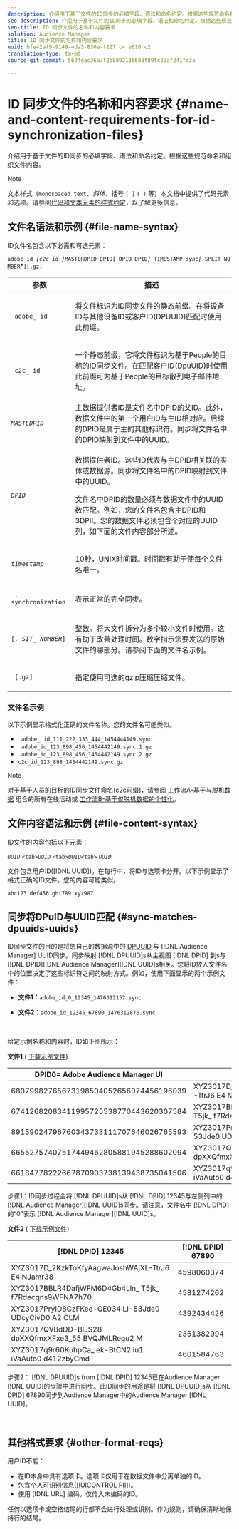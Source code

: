 ```yaml
---
description: 介绍用于基于文件的ID同步的必填字段、语法和命名约定。根据这些规范命名和组织文件内容。
seo-description: 介绍用于基于文件的ID同步的必填字段、语法和命名约定。根据这些规范命名和组织文件内容。
seo-title: ID 同步文件的名称和内容要求
solution: Audience Manager
title: ID 同步文件的名称和内容要求
uuid: bfe42af9-9149-4da3-830e-f227 c4 e610 c2
translation-type: tm+mt
source-git-commit: 5624eac36a7f2b8892136688f89fc22af241fc3a

---
```



# ID 同步文件的名称和内容要求 {#name-and-content-requirements-for-id-synchronization-files}

介绍用于基于文件的ID同步的必填字段、语法和命名约定。根据这些规范命名和组织文件内容。

>[!NOTE]
>
>文本样式（`monospaced text`、*斜体*、括号 `[ ]` `( )` 等）本文档中提供了代码元素和选项。请参阅[代码和文本元素的样式约定](../../../reference/code-style-elements.md)，以了解更多信息。

## 文件名语法和示例 {#file-name-syntax}

<!-- c_file_based_id_sync.xml -->

ID文件名包含以下必需和可选元素：

`adobe_id_`*`[c2c_id_]`*`MASTERDPID_DPID[_DPID_DPID`*`]_`*`TIMESTAMP`*`.sync[.`*`SPLIT_NUMBER`*`][.gz]`

<table id="table_727A465D7C38419CA0750EF32DEDA2FD"> 
 <thead> 
  <tr> 
   <th colname="col1" class="entry"> 参数 </th> 
   <th colname="col2" class="entry"> 描述 </th> 
  </tr> 
 </thead>
 <tbody> 
  <tr> 
   <td colname="col1"> <p> <code> adobe_ id</code> </p> </td> 
   <td colname="col2"> <p>将文件标识为ID同步文件的静态前缀。在将设备ID与其他设备ID或客户ID(DPUUID)匹配时使用此前缀。  </p> </td> 
  </tr> 
  <tr> 
   <td colname="col1"> <p> <code> c2c_ id</code> </p> </td> 
   <td colname="col2"> <p>一个静态前缀，它将文件标识为基于People的目标的ID同步文件。在匹配客户ID(DpuUID)时使用此前缀可为基于People的目标散列电子邮件地址。  </p> </td> 
  </tr> 
  <tr> 
   <td colname="col1"><code><i>MASTEDPID</i></code> </td> 
   <td colname="col2"> 主数据提供者ID是文件名中DPID的父ID。此外，数据文件中的第一个用户ID与主ID相对应。后续的DPID是属于主的其他标识符。同步将文件名中的DPID映射到文件中的UUID。 </td> 
  </tr> 
  <tr> 
   <td colname="col1"> <p> <code><i>DPID</i></code> </p> </td> 
   <td colname="col2"> <p>数据提供者ID。这些ID代表与主DPID相关联的实体或数据源。同步将文件名中的DPID映射到文件中的UUID。 </p> <p>文件名中DPID的数量必须与数据文件中的UUID数匹配。例如，您的文件名包含主DPID和3DPII。您的数据文件必须包含个对应的UUID列，如下面的文件内容部分所述。 </p> </td> 
  </tr> 
  <tr> 
   <td colname="col1"><code><i>timestamp</i></code> </td> 
   <td colname="col2"> <p>10秒，UNIX时间戳。时间戳有助于使每个文件名唯一。 </p> </td> 
  </tr> 
  <tr> 
   <td colname="col1"> <p> <code> . synchronization</code> </p> </td> 
   <td colname="col2"> <p>表示正常的完全同步。 </p> </td> 
  </tr> 
  <tr> 
   <td colname="col1"> <p> <code>[<i>. SIT_ NUMBER</i>]</code> </p> </td> 
   <td colname="col2"> <p>整数。将大文件拆分为多个较小文件时使用。这有助于改善处理时间。数字指示您要发送的原始文件的哪部分。请参阅下面的文件名示例。 </p> </td> 
  </tr> 
  <tr> 
   <td colname="col1"> <p> <code> [.gz]</code> </p> </td> 
   <td colname="col2"> <p>指定使用可选的gzip压缩压缩文件。 </p> </td> 
  </tr> 
 </tbody> 
</table>

### 文件名示例

以下示例显示格式化正确的文件名称。您的文件名可能类似。

<ul class="simplelist"> 
 <li> <code> adobe_ id_111_222_333_444_1454444149.sync</code> </li> 
 <li> <code> adobe_id_123_898_456_1454442149.sync.1.gz</code> </li> 
 <li> <code> adobe_id_123_898_456_1454442149.sync.2.gz</code> </li> 
 <li> <code>c2c_id_123_898_1454442149.sync.gz</code> </li> 
</ul>

>[!NOTE]
> 对于基于人员的目标的ID同步文件命名(c2c前缀)，请参阅 [工作流A-基于与脱机数据](../../../features/destinations/people-based-destinations-workflow-combined.md) 组合的所有在线活动或 [工作流B-基于仅脱机数据的个性化](../../../features/destinations/people-based-destinations-workflow-offline.md)。

## 文件内容语法和示例 {#file-content-syntax}

ID文件的内容包括以下元素：

*`UUID`* `<tab>`*`UUID`* `<tab>`*`UUID`*`<tab>` *`UUID`*

文件包含用户ID([!DNL UUID])。在每行中，将ID与选项卡分开。以下示例显示了格式正确的ID文件。您的内容可能类似。

```
abc123 def456 ghi789 xyz987
```

## 同步将DPuID与UUID匹配 {#sync-matches-dpuuids-uuids}

ID同步文件的目的是将您自己的数据源中的 [DPUUID](../../../reference/ids-in-aam.md) 与 [!DNL Audience Manager] UUID同步。同步映射 [!DNL DPUUID]s从主视图 [!DNL DPID] 到s与 [!DNL DPID][!DNL Audience Manager][!DNL UUID]s相关。您将ID放入文件名中的位置决定了这些标识符之间的映射方式。例如，使用下面显示的两个示例文件：

* **文件1：**`adobe_id_0_12345_1476312152.sync`

* **文件2：**`adobe_id_12345_67890_1476312876.sync`

<br/>

给定示例名称和内容时，ID如下图所示：

**文件1** ( [下载示例文件](assets/adobe_id_0_12345_1476312152.sync))

| DPID0= Adobe Audience Manager UI | DPID12345 |
|---|---|
| 68079982765673198504052656074456196039 | XYZ3017D_2KzkToKfyAagwaJoshWAjXL-TtrJ6 E4 NJamr38 |
| 67412682083411995725538770443620307584 | XYZ3017BBLR4DafjWFM6D4Gb4Lln_ T5jk_ f7Rdecqns9WFNA7h70 |
| 89159024796760343733111707646026765593 | XYZ3017PryID8CzFKee-GE034 LI-53Jde0 UDcyCivD0 A2 OLM |
| 66552757407517449462805881945288602094 | XYZ3017QVBdDD-BlJS28 dpXXQfmxXFxe3_55 BVQJMLRegu2 M |
| 66184778222667870903738139438735041506 | XYZ3017q9r60KuhpCa_ ek-BtCN2 iu1 iVaAuto0 d412zbyCmd |

步骤1：ID同步过程会将 [!DNL DPUUID]s从 [!DNL DPID] 12345与左侧列中的 [!DNL Audience Manager][!DNL UUID]s同步。请注意，文件名中 [!DNL DPID] 的“0”表示 [!DNL Audience Manager][!DNL UUID]s。<br/>


**文件2** ( [下载示例文件](assets/adobe_id_12345_67890_1477846458.sync))

| [!DNL DPID] 12345 | [!DNL DPID] 67890 |
|---|---|
| XYZ3017D_2KzkToKfyAagwaJoshWAjXL-TtrJ6 E4 NJamr38 | 4598060374 |
| XYZ3017BBLR4DafjWFM6D4Gb4Lln_ T5jk_ f7Rdecqns9WFNA7h70 | 4581274262 |
| XYZ3017PryID8CzFKee-GE034 LI-53Jde0 UDcyCivD0 A2 OLM | 4392434426 |
| XYZ3017QVBdDD-BlJS28 dpXXQfmxXFxe3_55 BVQJMLRegu2 M | 2351382994 |
| XYZ3017q9r60KuhpCa_ ek-BtCN2 iu1 iVaAuto0 d412zbyCmd | 4601584763 |

步骤2： [!DNL DPUUID]s from [!DNL DPID] 12345已在Audience Manager [!DNL UUID]的步骤中进行同步。此ID同步的用途是将 [!DNL DPUUID]s从 [!DNL DPID] 67890同步到Audience Manager中的Audience Manager [!DNL UUID]。

<br/>

## 其他格式要求 {#other-format-reqs}

用户ID不能：

* 在ID本身中具有选项卡。选项卡仅用于在数据文件中分离单独的ID。
* 包含个人可识别信息([!UICONTROL PII])。
* 使用 [!DNL URL] 编码。仅传入未编码的ID。

任何以选项卡或空格结尾的行都不会进行处理或识别。作为规则，请确保清晰地保持行的结尾。